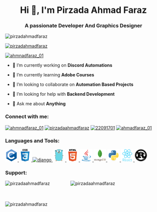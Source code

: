 <h1 align="center">Hi 👋, I'm Pirzada Ahmad Faraz</h1>
<h3 align="center">A passionate Developer And Graphics Designer</h3>

<p align="left"> <img src="https://komarev.com/ghpvc/?username=pirzada-ahmadfaraz&label=Profile%20views&color=0e75b6&style=flat" alt="pirzadahmadfaraz" /> </p>

<p align="left"> <a href="https://github.com/ryo-ma/github-profile-trophy"><img src="https://github-profile-trophy.vercel.app/?username=pirzadahmadfaraz" alt="pirzadahmadfaraz" /></a> </p>

<p align="left"> <a href="https://twitter.com/ahmnadfaraz_01" target="blank"><img src="https://img.shields.io/twitter/follow/ahmnadfaraz_01?logo=twitter&style=for-the-badge" alt="ahmnadfaraz_01" /></a> </p>

- 🔭 I’m currently working on **Discord Automations**

- 🌱 I’m currently learning **Adobe Courses**

- 👯 I’m looking to collaborate on **Automation Based Projects**

- 🤝 I’m looking for help with **Backend Development**

- 💬 Ask me about **Anything**

<h3 align="left">Connect with me:</h3>
<p align="left">
<a href="https://twitter.com/ahmnadfaraz_01" target="blank"><img align="center" src="https://raw.githubusercontent.com/rahuldkjain/github-profile-readme-generator/master/src/images/icons/Social/twitter.svg" alt="ahmnadfaraz_01" height="30" width="40" /></a>
<a href="https://linkedin.com/in/pirzadaahmadfaraz" target="blank"><img align="center" src="https://raw.githubusercontent.com/rahuldkjain/github-profile-readme-generator/master/src/images/icons/Social/linked-in-alt.svg" alt="pirzadaahmadfaraz" height="30" width="40" /></a>
<a href="https://stackoverflow.com/users/22091701" target="blank"><img align="center" src="https://raw.githubusercontent.com/rahuldkjain/github-profile-readme-generator/master/src/images/icons/Social/stack-overflow.svg" alt="22091701" height="30" width="40" /></a>
<a href="https://instagram.com/ahmadfaraz_01" target="blank"><img align="center" src="https://raw.githubusercontent.com/rahuldkjain/github-profile-readme-generator/master/src/images/icons/Social/instagram.svg" alt="ahmadfaraz_01" height="30" width="40" /></a>
</p>

<h3 align="left">Languages and Tools:</h3>
<p align="left"> <a href="https://www.cprogramming.com/" target="_blank" rel="noreferrer"> <img src="https://raw.githubusercontent.com/devicons/devicon/master/icons/c/c-original.svg" alt="c" width="40" height="40"/> </a> <a href="https://www.w3schools.com/css/" target="_blank" rel="noreferrer"> <img src="https://raw.githubusercontent.com/devicons/devicon/master/icons/css3/css3-original-wordmark.svg" alt="css3" width="40" height="40"/> </a> <a href="https://www.djangoproject.com/" target="_blank" rel="noreferrer"> <img src="https://cdn.worldvectorlogo.com/logos/django.svg" alt="django" width="40" height="40"/> </a> <a href="https://golang.org" target="_blank" rel="noreferrer"> <img src="https://raw.githubusercontent.com/devicons/devicon/master/icons/go/go-original.svg" alt="go" width="40" height="40"/> </a> <a href="https://www.w3.org/html/" target="_blank" rel="noreferrer"> <img src="https://raw.githubusercontent.com/devicons/devicon/master/icons/html5/html5-original-wordmark.svg" alt="html5" width="40" height="40"/> </a> <a href="https://www.java.com" target="_blank" rel="noreferrer"> <img src="https://raw.githubusercontent.com/devicons/devicon/master/icons/java/java-original.svg" alt="java" width="40" height="40"/> </a> <a href="https://www.mongodb.com/" target="_blank" rel="noreferrer"> <img src="https://raw.githubusercontent.com/devicons/devicon/master/icons/mongodb/mongodb-original-wordmark.svg" alt="mongodb" width="40" height="40"/> </a> <a href="https://www.python.org" target="_blank" rel="noreferrer"> <img src="https://raw.githubusercontent.com/devicons/devicon/master/icons/python/python-original.svg" alt="python" width="40" height="40"/> </a> <a href="https://reactjs.org/" target="_blank" rel="noreferrer"> <img src="https://raw.githubusercontent.com/devicons/devicon/master/icons/react/react-original-wordmark.svg" alt="react" width="40" height="40"/> </a> <a href="https://www.rust-lang.org" target="_blank" rel="noreferrer"> <img src="https://raw.githubusercontent.com/devicons/devicon/master/icons/rust/rust-plain.svg" alt="rust" width="40" height="40"/> </a> </p>

<h3 align="left">Support:</h3>
<p><a href="https://www.buymeacoffee.com/pirzadaahmadfaraz"> <img align="left" src="https://cdn.buymeacoffee.com/buttons/v2/default-yellow.png" height="50" width="210" alt="pirzadaahmadfaraz" /></a><a href="https://ko-fi.com/pirzadaahmadfaraz"> <img align="left" src="https://cdn.ko-fi.com/cdn/kofi3.png?v=3" height="50" width="210" alt="pirzadaahmadfaraz" /></a></p><br><br>

<p>&nbsp;<img align="center" src="https://github-readme-stats.vercel.app/api?username=pirzada-ahmadfaraz&show_icons=true&locale=en" alt="pirzadahmadfaraz" /></p>

<!---
pirzadahmadfaraz/pirzadahmadfaraz is a ✨ special ✨ repository because its `README.md` (this file) appears on your GitHub profile.
You can click the Preview link to take a look at your changes.
--->
